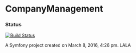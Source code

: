 CompanyManagement
=================

### Status
[![Build Status](https://travis-ci.org/nci145/CompanyManagement.png)](https://travis-ci.org/nci145/CompanyManagement.png)

A Symfony project created on March 8, 2016, 4:26 pm.
LALA
